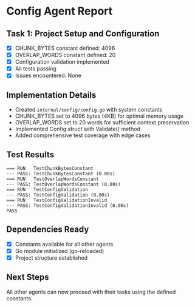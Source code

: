 # Config Agent Report

## Task 1: Project Setup and Configuration
- [x] CHUNK_BYTES constant defined: 4096
- [x] OVERLAP_WORDS constant defined: 20
- [x] Configuration validation implemented
- [x] All tests passing
- [x] Issues encountered: None

## Implementation Details
- Created `internal/config/config.go` with system constants
- CHUNK_BYTES set to 4096 bytes (4KB) for optimal memory usage
- OVERLAP_WORDS set to 20 words for sufficient context preservation
- Implemented Config struct with Validate() method
- Added comprehensive test coverage with edge cases

## Test Results
```
=== RUN   TestChunkBytesConstant
--- PASS: TestChunkBytesConstant (0.00s)
=== RUN   TestOverlapWordsConstant
--- PASS: TestOverlapWordsConstant (0.00s)
=== RUN   TestConfigValidation
--- PASS: TestConfigValidation (0.00s)
=== RUN   TestConfigValidationInvalid
--- PASS: TestConfigValidationInvalid (0.00s)
PASS
```

## Dependencies Ready
- [x] Constants available for all other agents
- [x] Go module initialized (go-reloaded)
- [x] Project structure established

## Next Steps
All other agents can now proceed with their tasks using the defined constants.